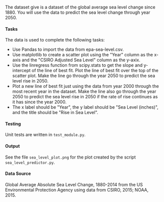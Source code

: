 
The dataset give is a dataset of the global average sea level change since 1880. You will use the data to predict the sea level change through year 2050.

#### Tasks
The data is used to complete the following tasks:

* Use Pandas to import the data from epa-sea-level.csv.
* Use matplotlib to create a scatter plot using the "Year" column as the x-axis and the "CSIRO Adjusted Sea Level" column as the y-axix.
* Use the linregress function from scipy.stats to get the slope and y-intercept of the line of best fit. Plot the line of best fit over the top of the scatter plot. Make the line go through the year 2050 to predict the sea level rise in 2050.
* Plot a new line of best fit just using the data from year 2000 through the most recent year in the dataset. Make the line also go through the year 2050 to predict the sea level rise in 2050 if the rate of rise continues as it has since the year 2000.
* The x label should be "Year", the y label should be "Sea Level (inches)", and the title should be "Rise in Sea Level".


#### Testing
Unit tests are written in `test_module.py`.

#### Output
See the file `sea_level_plot.png` for the plot created by the script `sea_level_predictor.py`.

#### Data Source
Global Average Absolute Sea Level Change, 1880-2014 from the US Environmental Protection Agency using data from CSIRO, 2015; NOAA, 2015.
